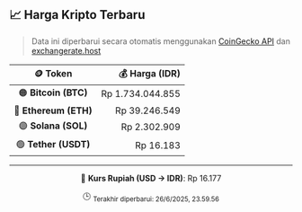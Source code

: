 

<!-- HARGA_KRIPTO -->
## 📈 Harga Kripto Terbaru

> Data ini diperbarui secara otomatis menggunakan [CoinGecko API](https://www.coingecko.com/) dan [exchangerate.host](https://exchangerate.host/)

<div align="center">

| 🪙 Token | 💰 Harga (IDR) |
|:------:|---------------:|
| 🟠 **Bitcoin (BTC)**   | Rp 1.734.044.855 |
| 🔵 **Ethereum (ETH)**  | Rp 39.246.549 |
| 🟣 **Solana (SOL)**    | Rp 2.302.909 |
| 🟢 **Tether (USDT)**   | Rp 16.183 |

---

💱 **Kurs Rupiah (USD → IDR)**: Rp 16.177

🕒 <sub>Terakhir diperbarui: 26/6/2025, 23.59.56</sub>

</div>
<!-- /HARGA_KRIPTO -->